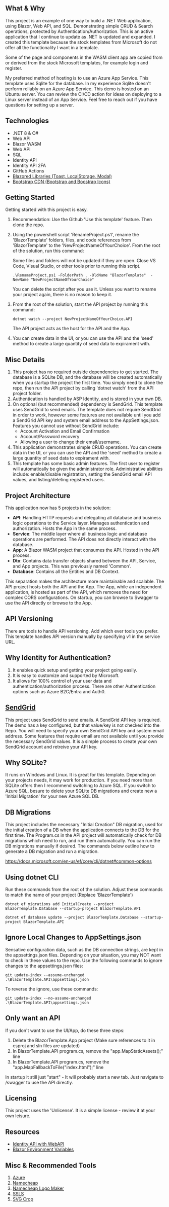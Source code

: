 ## What & Why
This project is an example of one way to build a .NET Web application, using Blazor, Web API, and SQL. Demonstrating simple CRUD & Search operations, protected by Authentication/Authorization. This is an active application that I continue to update as .NET is updated and expanded. I created this template because the stock templates from Microsoft do not offer all the functionality I want in a template.

Some of the page and components in the WASM client app are copied from or derived from the stock Microsoft templates, for example login and register.

My preferred method of hosting is to use an Azure App Service. This template uses Sqlite for the database. In my experience Sqlite doesn't perform reliably on an Azure App Service. This demo is hosted on an Ubuntu server. You can review the CI/CD action for ideas on deploying to a Linux server instead of an App Service. Feel free to reach out if you have questions for setting up a server. 

## Technologies
 - .NET 8 & C#
 - Web API
 - Blazor WASM
 - Web API
 - SQL
 - Identity API
 - Identity API 2FA
 - GitHub Actions
 - [Blazored Libraries (Toast, LocalStorage, Modal)](https://github.com/Blazored)
 - [Bootstrap CDN (Bootstrap and Boostrap Icons)](https://getbootstrap.com/)

## Getting Started
Getting started with this project is easy.
1. Recommendation: Use the Github 'Use this template' feature. Then clone the repo.
2. Using the powershell script 'RenameProject.ps1', rename the 'BlazorTemplate' folders, files, and code references from 'BlazorTemplate' to the 'NewProjectNameOfYourChoice'. From the root of the solution, run this command: 

   Some files and folders will not be updated if they are open. Close VS Code, Visual Studio, or other tools prior to running this script.
   ```
   .\RenameProject.ps1 -FolderPath . -OldName "BlazorTemplate"  -NewName "NewProjectNameOfYourChoice"
   ```
   You can delete the script after you use it. Unless you want to rename your project again, there is no reason to keep it.

4. From the root of the solution, start the API project by running this command:
   ```
   dotnet watch --project NewProjectNameOfYourChoice.API
   ```
   The API project acts as the host for the API and the App.

5. You can create data in the UI, or you can use the API and the 'seed' method to create a large quantity of seed data to expirament with.

## Misc Details    
1. This project has no required outside dependencies to get started. The database is a SQLite DB, and the database will be created automatically when you startup the project the first time. You simply need to clone the repo, then run the API project by calling 'dotnet watch' from the API project folder.
2. Authentication is handled by ASP Identity, and is stored in your own DB.
3. On optional (but recommended) dependency is SendGrid. This template uses SendGrid to send emails. The template does not require SendGrid in order to work, however some features are not available until you add a SendGrid API key and system email address to the AppSettings.json. Features you cannot use without SendGrid include:
   - Account Activation and Email Confirmation
   - Account/Password recovery
   - Allowing a user to change their email/username.
4. This application demonstrates simple CRUD operations. You can create data in the UI, or you can use the API and the 'seed' method to create a large quantity of seed data to expirament with.
5. This template has some basic admin features. The first user to register will automatically be given the administrator role. Administrative abilities include: enable/disable registration, setting the SendGrid email  API values, and listing/deleting registered users.

## Project Architecture
This application now has 5 projects in the solution:
 - **API**: Handling HTTP requests and delegating all database and business logic operations to the Service layer. Manages authentication and authorization. Hosts the App in the same process.
 - **Service**: The middle layer where all business logic and database operations are performed. The API does not directly interact with the database.
 - **App**: A Blazor WASM project that consumes the API. Hosted in the API process.
 - **Dto**: Contains data transfer objects shared between the API, Service, and App projects. This was previously named 'Common'.
 - **Database**: Contains all the Entities and DB Context.

This separation makes the architecture more maintainable and scalable. The API project hosts both the API and the App. The App, while an independent application, is hosted as part of the API, which removes the need for complex CORS configurations. On startup, you can browse to Swagger to use the API directly or browse to the App.

## API Versioning
There are tools to handle API versioning. Add which ever tools you prefer. This template handles API version manually by specifying v1 in the service URL.

## Why Identity for Authentication?
1. It enables quick setup and getting your project going easily. 
2. It is easy to customize and supported by Microsoft.
3. It allows for 100% control of your user data and authentication/authorization process. There are other Authentication options such as Azure B2C/Entra and Auth0.

## [SendGrid](https://sendgrid.com/en-us/pricing)
This project uses SendGrid to send emails. A SendGrid API key is required. The demo has a key configured, but that value/key is not checked into the Repo. You will need to specify your own SendGrid API key and system email address. Some features that require email are not available until you provide the necessary SendGrid values. It is a simple process to create your own SendGrid account and retreive your API key.

## Why SQLite?
It runs on Windows and Linux. It is great for this template. Depending on your projects needs, it may work for production. If you need more than SQLite offers then I recommend switching to Azure SQL. If you switch to Azure SQL, besure to delete your SQLite DB migrations and create new a 'Initial Migration' for your new Azure SQL DB.

## DB Migrations
This project includes the necessary "Initial Creation" DB migration, used for the initial creation of a DB when the application connects to the DB for the first time. The Program.cs in the API project will automatically check for DB migrations which need to run, and run them automatically. You can run the DB migrations manually if desired. The commands below outline how to generate a DB migration and run a migration.

https://docs.microsoft.com/en-us/ef/core/cli/dotnet#common-options

## Using dotnet CLI
Run these commands from the root of the solution. Adjust these commands to match the name of your project (Replace 'BlazorTemplate')
```
dotnet ef migrations add InitialCreate --project BlazorTemplate.Database --startup-project BlazorTemplate.API
```
```
dotnet ef database update --project BlazorTemplate.Database --startup-project BlazorTemplate.API
```


## Ignore Local Changes to AppSettings.json
Sensative configuration data, such as the DB connection strings, are kept in the appsettings.json files. Depending on your situation, you may NOT want to check in these values to the repo. Use the following commands to ignore changes to the appsettings.json files:
 ```
 git update-index --assume-unchanged .\BlazorTemplate.API\appsettings.json
 ```
 To reverse the ignore, use these commands:
 ```
 git update-index --no-assume-unchanged .\BlazorTemplate.API\appsettings.json
 ```

## Only want an API
If you don't want to use the UI/App, do these three steps:
1. Delete the BlazorTemplate.App project (Make sure references to it in csproj and sln files are updated)
2. In BlazorTemplate.API program.cs, remove the "app.MapStaticAssets();" line
3. In BlazorTemplate.API program.cs, remove the "app.MapFallbackToFile("index.html");" line

In startup it still just "start" - It will probably start a new tab. Just navigate to /swagger to use the API directly.


## Licensing
This project uses the 'Unlicense'.  It is a simple license - review it at your own leisure.

## Resources
- [Identity API with WebAPI](https://learn.microsoft.com/en-us/aspnet/core/security/authentication/identity-api-authorization?view=aspnetcore-8.0)
- [Blazor Environment Variables](https://learn.microsoft.com/en-us/aspnet/core/blazor/fundamentals/environments?view=aspnetcore-8.0)

## Misc & Recommended Tools
1. [Azure](https://portal.azure.com)
2. [Namecheap](https://namecheap.com)
2. [Namecheap Logo Maker](https://www.namecheap.com/logo-maker/)
3. [SSLS](https://www.ssls.com/)
4. [SVG Crop](https://svgcrop.com/)



